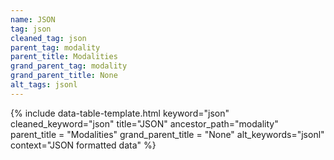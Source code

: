 ```yaml
---
name: JSON
tag: json
cleaned_tag: json
parent_tag: modality
parent_title: Modalities
grand_parent_tag: modality
grand_parent_title: None
alt_tags: jsonl
---
```


{% include data-table-template.html 
  keyword="json" 
  cleaned_keyword="json" 
  title="JSON"
  ancestor_path="modality" 
  parent_title = "Modalities"
  grand_parent_title = "None"
  alt_keywords="jsonl"
  context="JSON formatted data"
%}

